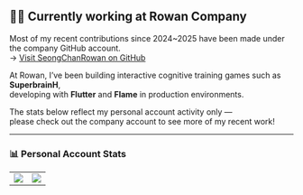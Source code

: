 ## 👨‍💻 Currently working at Rowan Company

Most of my recent contributions since 2024~2025 have been made under the company GitHub account.  
→ [Visit SeongChanRowan on GitHub](https://github.com/SeongChanRowan)

At Rowan, I’ve been building interactive cognitive training games such as **SuperbrainH**,  
developing with **Flutter** and **Flame** in production environments.

The stats below reflect my personal account activity only —  
please check out the company account to see more of my recent work!

---

### 📊 Personal Account Stats

<table>
  <tr>
    <td>
      <a href="https://github.com/anuraghazra/github-readme-stats">
        <img src="https://github-readme-stats.vercel.app/api/top-langs/?username=csc7545&layout=donut&theme=dark" />
      </a>
    </td>
    <td>
      <img src="https://github-readme-stats.vercel.app/api?username=csc7545&show_icons=true&theme=dark&count_private=true" />
    </td>
  </tr>
</table>
